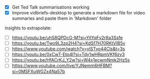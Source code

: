 - [X] Get Ted Talk summarisations working
- [X] Improve vidbriefs-desktop to generate a markdown file for video summaries and paste them in 'Markdown' folder

insights to extrapolate:

- [ ] https://youtu.be/uhS8QPDcG-M?si=YiIYqFv2r8a3Ssfe
- [ ] https://youtu.be/Two9L3zp2H4?si=KdSf7H70RKtVIB5v
- [ ] https://www.youtube.com/watch?v=ylSTvo44Cls&t=3s
- [ ] https://youtu.be/0xCwT-Eto4I?si=Tdy1wHRpmVKf6zv3
- [ ] https://youtu.be/HfACrKJ_Y2w?si=W4x1ecwmNmk2Hz5s
- [ ] https://www.youtube.com/live/YJNemm6HFBM?si=0MSFXuWGZx4Na57b
